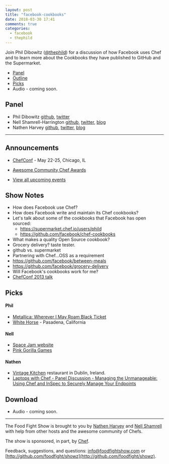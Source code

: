 ```yaml
---
layout: post
title: "facebook-cookbooks"
date: 2018-03-30 17:41
comments: true
categories:
  - facebook
  - thephild
---
```


Join Phil Dibowitz ([@thephild](https://twitter.com/thephild)) for a discussion of how Facebook uses Chef and to learn more about the Cookbooks they have published to GitHub and the Supermarket.

* [Panel](/2018/03/facebook-cookbooks#panel)
* [Outline](/2018/03/facebook-cookbooks#outline)
* [Picks](/2018/03/facebook-cookbooks#picks)
* Audio - coming soon.

Panel<a name="panel"></a>
-----

* Phil Dibowitz [github](https://github.com/jaymzh), [twitter](https://twitter.com/thephild)
* Nell Shamrell-Harrington [github](https://github.com/nellshamrell), [twitter](https://twitter.com/nellshamrell), [blog](http://nellshamrell.com/)
* Nathen Harvey [github](http://github.com/nathenharvey), [twitter](http://twitter.com/nathenharvey), [blog](http://nathenharvey.com)

-------

## Announcements

* [ChefConf](https://chefconf.chef.io/) - May 22-25, Chicago, IL
* [Awesome Community Chef Awards](https://blog.chef.io/2018/03/23/awesome-community-chef-nominations-2018/)

* [View all upcoming events](https://events.chef.io/)


## Show Notes

* How does Facebook use Chef?
* How does Facebook write and maintain its Chef cookbooks?
* Let's talk about some of the cookbooks that Facebook has open sourced:
  * https://supermarket.chef.io/users/phild
  * https://github.com/facebook/chef-cookbooks
* What makes a quality Open Source cookbook?
* Grocery delivery?  taste tester.
* github vs. supermarket
* Partnering with Chef...OSS as a requirement
* https://github.com/facebook/between-meals
* https://github.com/facebook/grocery-delivery
* Will Facebook's cookbooks work for me?  
* [ChefConf 2013 talk](https://blog.chef.io/chefconf-talks/chefconf-2013-scaling-systems-configuration-at-facebook-the-paradigms-design-and-software-behind-managing-massive-numbers-of-systems-with-open-source-and-small-teams-phil-dibowitz/)

Picks<a name="picks"></a>
-----
#### Phil

* [Metallica:  Wherever I May Roam Black Ticket](https://www.cidentertainment.com/events/metallica-worldwired-tour/#sold-out-wherever-i-may-roam-black-ticket)
* [White Horse](http://whitehorsepasadena.com/) - Pasadena, California

#### Nell

* [Space Jam website](https://www.warnerbros.com/archive/spacejam/movie/jam.htm)
* [Pink Gorilla Games](http://www.pinkgorillagames.com/)

#### Nathen

* [Vintage Kitchen](http://www.thevintagekitchen.ie/) restaurant in Dublin, Ireland.
* [Laptops with Chef - Panel Discussion - Managing the Unmanageable: Using Chef and InSpec to Securely Manage Your Endpoints](https://guidebook.com/guide/118478/event/18459485/)

Download
--------
* Audio - coming soon.

<hr />

The Food Fight Show is brought to you by [Nathen Harvey](https://twitter.com/nathenharvey) and [Nell Shamrell](https://twitter.com/nellshamrell) with help from other hosts and the awesome community of Chefs.

The show is sponsored, in part, by [Chef](http://www.chef.io).

Feedback, suggestions, and questions:  [info@foodfightshow.com](mailto:info@foodfightshow.com) or  [http://github.com/foodfight/showz](http://github.com/foodfight/showz).

